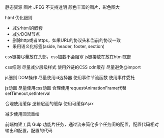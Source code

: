 静态资源
图片
  JPEG
    不支持透明
    颜色丰富的图片，彩色图大

html 优化细则
- 减少html的嵌套
- 减少DOM节点
- 删除http或者https，如果URL的协议头和当前的协议一致
- 采用语义化标签(aside, header, footer, section)

css链接尽量放在头部，css加载不会阻塞
js链接放在放在html底部

css细则
尽量减少层级样式
使用外链的CSS cdn缓存
尽量避免@import

js细则
DOM操作
尽量使用id选择器
使用事件节流函数
使用事件委托

js动画
尽量使用css动画
合理使用requestAnimationFrame代替setTimeout,setInterval

合理使用缓存
逻辑层面的缓存
使用可缓存Ajax

减少使用回流重绘

前端构建工具
Gulp
功能片任务，通过流来简化多个任务间的配置，配置代码相对输出和配置，配置的代码